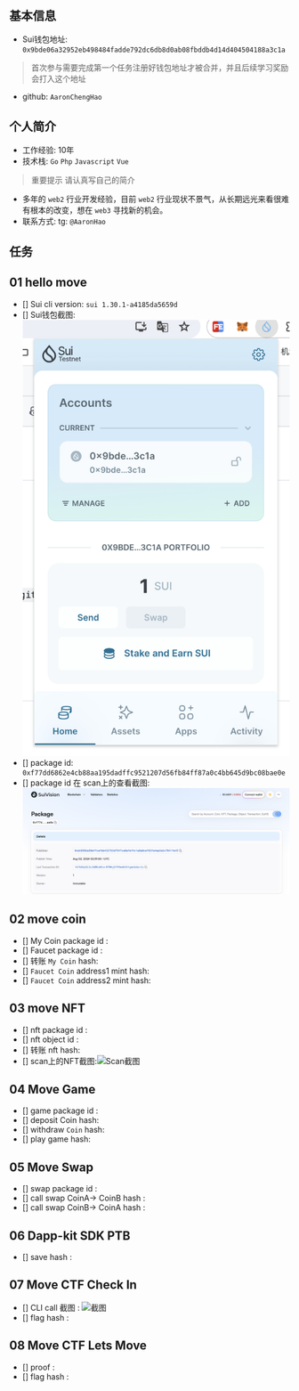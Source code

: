 ## 基本信息
- Sui钱包地址: `0x9bde06a32952eb498484fadde792dc6db8d0ab08fbddb4d14d404504188a3c1a`
> 首次参与需要完成第一个任务注册好钱包地址才被合并，并且后续学习奖励会打入这个地址
- github: `AaronChengHao`

## 个人简介
- 工作经验: 10年
- 技术栈: `Go` `Php` `Javascript` `Vue`
> 重要提示 请认真写自己的简介
- 多年的 `web2` 行业开发经验，目前 `web2` 行业现状不景气，从长期远光来看很难有根本的改变，想在 `web3` 寻找新的机会。
- 联系方式: tg: `@AaronHao`

## 任务

##   01 hello move
- [] Sui cli version: `sui 1.30.1-a4185da5659d`
- [] Sui钱包截图: ![Sui钱包截图](./images/sui-wallet.png)
- [] package id: `0xf77dd6862e4cb88aa195dadffc9521207d56fb84ff87a0c4bb645d9bc08bae0e`
- [] package id 在 scan上的查看截图:![Scan截图](./images/sui-transaction.png)

##   02 move coin
- [] My Coin package id :
- [] Faucet package id :
- [] 转账 `My Coin` hash:
- [] `Faucet Coin` address1 mint hash:
- [] `Faucet Coin` address2 mint hash:

##   03 move NFT
- [] nft package id :
- [] nft object id :
- [] 转账 nft  hash:
- [] scan上的NFT截图:![Scan截图](./images/你的图片地址)

##   04 Move Game
- [] game package id :
- [] deposit Coin hash:
- [] withdraw `Coin` hash:
- [] play game hash:

##   05 Move Swap
- [] swap package id :
- [] call swap CoinA-> CoinB  hash :
- [] call swap CoinB-> CoinA  hash :

##   06 Dapp-kit SDK PTB
- [] save hash :

##   07 Move CTF Check In
- [] CLI call 截图 : ![截图](./images/你的图片地址)
- [] flag hash :

##   08 Move CTF Lets Move
- [] proof :
- [] flag hash :
